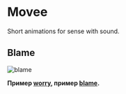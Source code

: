 # Movee
Short animations for sense with sound.

## Blame
![blame][3]

**Пример [worry][1], пример [blame][2].**

[1]: https://google.ru "Гугл" 
[2]: https://yandex.ru "Яндекс"
[3]: https://github.com/ludologer/Movee/commit/8e28c91c39e6d06c555883d57469120b715637d3

